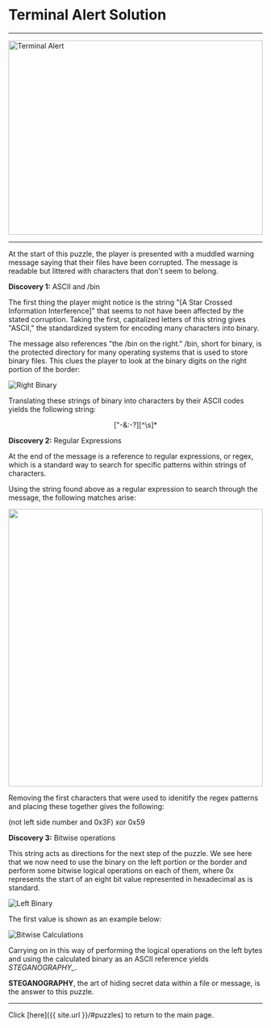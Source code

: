 # Terminal Alert Solution

-----

<img src="{{ site.imgurl }}/TerminalAlert/TerminalAlert.png" alt="Terminal Alert" style="width:100%;height:385px;object-fit:contain;">

-----

At the start of this puzzle, the player is presented with a muddled warning message saying that their files have been corrupted. The message is readable but littered with characters that don't seem to belong.

**Discovery 1:** ASCII and /bin

The first thing the player might notice is the string "[A Star Crossed Information Interference]" that seems to not have been affected by the stated corruption. Taking the first, capitalized letters of this string gives "ASCII," the standardized system for encoding many characters into binary.

The message also references "the /bin on the right." /bin, short for binary, is the protected directory for many operating systems that is used to store binary files. This clues the player to look at the binary digits on the right portion of the border:

![Right Binary]({{site.imgurl}}/TerminalAlert/TerminalAlertSolution1.png)

Translating these strings of binary into characters by their ASCII codes yields the following string:

<p align=center>["-&:-?][^\s]*</p>

**Discovery 2:** Regular Expressions

At the end of the message is a reference to regular expressions, or regex, which is a standard way to search for specific patterns within strings of characters.

Using the string found above as a regular expression to search through the message, the following matches arise:

<img src="{{ site.imgurl }}/TerminalAlert/TerminalAlertSolution2.png" style="width:100%;height:550px;object-fit:contain;">

Removing the first characters that were used to idenitify the regex patterns and placing these together gives the following:

(not left side number and 0x3F) xor 0x59

**Discovery 3:** Bitwise operations

This string acts as directions for the next step of the puzzle. We see here that we now need to use the binary on the left portion or the border and perform some bitwise logical operations on each of them, where 0x represents the start of an eight bit value represented in hexadecimal as is standard.

![Left Binary]({{site.imgurl}}/TerminalAlert/TerminalAlertSolution3.png)

The first value is shown as an example below:

![Bitwise Calculations]({{site.imgurl}}/TerminalAlert/TerminalAlertSolution4.png)

Carrying on in this way of performing the logical operations on the left bytes and using the calculated binary as an ASCII reference yields *STEGANOGRAPHY_*.

**STEGANOGRAPHY**, the art of hiding secret data within a file or message, is the answer to this puzzle.

-----

Click [here]({{ site.url }}/#puzzles) to return to the main page.